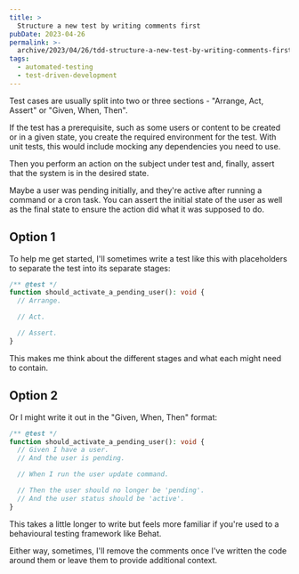 ```yaml
---
title: >
  Structure a new test by writing comments first
pubDate: 2023-04-26
permalink: >-
  archive/2023/04/26/tdd-structure-a-new-test-by-writing-comments-first
tags:
  - automated-testing
  - test-driven-development
---
```


Test cases are usually split into two or three sections - "Arrange, Act, Assert" or "Given, When, Then".

If the test has a prerequisite, such as some users or content to be created or in a given state, you create the required environment for the test. With unit tests, this would include mocking any dependencies you need to use.

Then you perform an action on the subject under test and, finally, assert that the system is in the desired state.

Maybe a user was pending initially, and they're active after running a command or a cron task. You can assert the initial state of the user as well as the final state to ensure the action did what it was supposed to do.

## Option 1

To help me get started, I'll sometimes write a test like this with placeholders to separate the test into its separate stages:

```php
/** @test */
function should_activate_a_pending_user(): void {
  // Arrange.

  // Act.

  // Assert.
}
```

This makes me think about the different stages and what each might need to contain.

## Option 2

Or I might write it out in the "Given, When, Then" format:

```php
/** @test */
function should_activate_a_pending_user(): void {
  // Given I have a user.
  // And the user is pending.

  // When I run the user update command.

  // Then the user should no longer be 'pending'.
  // And the user status should be 'active'.
}
```

This takes a little longer to write but feels more familiar if you're used to a behavioural testing framework like Behat.

Either way, sometimes, I'll remove the comments once I've written the code around them or leave them to provide additional context.
